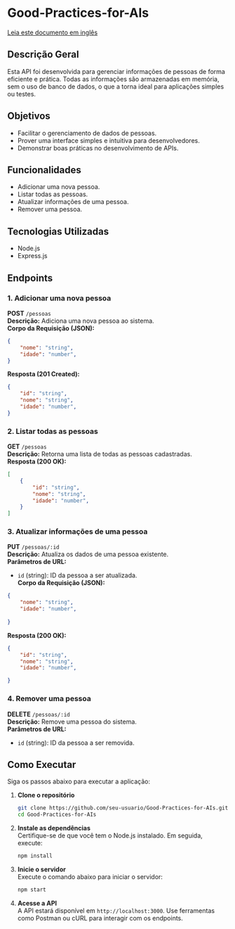 # Good-Practices-for-AIs

[Leia este documento em inglês](./README-en.md)

## Descrição Geral
Esta API foi desenvolvida para gerenciar informações de pessoas de forma eficiente e prática. Todas as informações são armazenadas em memória, sem o uso de banco de dados, o que a torna ideal para aplicações simples ou testes.

## Objetivos
- Facilitar o gerenciamento de dados de pessoas.
- Prover uma interface simples e intuitiva para desenvolvedores.
- Demonstrar boas práticas no desenvolvimento de APIs.

## Funcionalidades
- Adicionar uma nova pessoa.
- Listar todas as pessoas.
- Atualizar informações de uma pessoa.
- Remover uma pessoa.

## Tecnologias Utilizadas
- Node.js
- Express.js

## Endpoints

### 1. Adicionar uma nova pessoa
**POST** `/pessoas`  
**Descrição:** Adiciona uma nova pessoa ao sistema.  
**Corpo da Requisição (JSON):**
```json
{
    "nome": "string",
    "idade": "number",
}
```
**Resposta (201 Created):**
```json
{
    "id": "string",
    "nome": "string",
    "idade": "number",
}
```

### 2. Listar todas as pessoas
**GET** `/pessoas`  
**Descrição:** Retorna uma lista de todas as pessoas cadastradas.  
**Resposta (200 OK):**
```json
[
    {
        "id": "string",
        "nome": "string",
        "idade": "number",
    }
]
```

### 3. Atualizar informações de uma pessoa
**PUT** `/pessoas/:id`  
**Descrição:** Atualiza os dados de uma pessoa existente.  
**Parâmetros de URL:**  
- `id` (string): ID da pessoa a ser atualizada.  
**Corpo da Requisição (JSON):**
```json
{
    "nome": "string",
    "idade": "number",
    
}
```
**Resposta (200 OK):**
```json
{
    "id": "string",
    "nome": "string",
    "idade": "number",

}
```

### 4. Remover uma pessoa
**DELETE** `/pessoas/:id`  
**Descrição:** Remove uma pessoa do sistema.  
**Parâmetros de URL:**  
- `id` (string): ID da pessoa a ser removida.  
## Como Executar

Siga os passos abaixo para executar a aplicação:

1. **Clone o repositório**  
    ```bash
    git clone https://github.com/seu-usuario/Good-Practices-for-AIs.git
    cd Good-Practices-for-AIs
    ```

2. **Instale as dependências**  
    Certifique-se de que você tem o Node.js instalado. Em seguida, execute:  
    ```bash
    npm install
    ```

3. **Inicie o servidor**  
    Execute o comando abaixo para iniciar o servidor:  
    ```bash
    npm start
    ```

4. **Acesse a API**  
    A API estará disponível em `http://localhost:3000`. Use ferramentas como Postman ou cURL para interagir com os endpoints.
